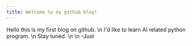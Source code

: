 ```yaml
---
title: Welcome to my github blog!
---
```


Hello this is my first blog on github. \n
I'd like to learn AI related python program. \n 
Stay tuned. \n
\n
-Just 
